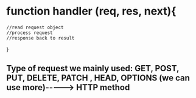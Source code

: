 # function handler (req, res, next){

    //read request object
    //process request
    //response back to result

}

## Type of request we mainly used: GET, POST, PUT, DELETE, PATCH , HEAD, OPTIONS (we can use more)-----> HTTP method
